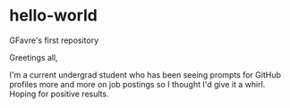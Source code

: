 # hello-world
GFavre's first repository

Greetings all,

I'm a current undergrad student who has been seeing prompts for GitHub profiles more and more on job postings so I thought I'd give it a whirl. Hoping for positive results.
